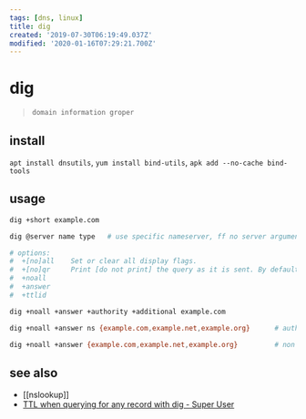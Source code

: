 ```yaml
---
tags: [dns, linux]
title: dig
created: '2019-07-30T06:19:49.037Z'
modified: '2020-01-16T07:29:21.700Z'
---
```


# dig
> `domain information groper`

## install
`apt install dnsutils`, `yum install bind-utils`, `apk add --no-cache bind-tools`

## usage
```sh
dig +short example.com

dig @server name type   # use specific nameserver, ff no server argument is provided, dig consults /etc/resolv.conf

# options:
#  +[no]all    Set or clear all display flags.
#  +[no]qr     Print [do not print] the query as it is sent. By default, the query is not printed.
#  +noall 
#  +answer
#  +ttlid

dig +noall +answer +authority +additional example.com

dig +noall +answer ns {example.com,example.net,example.org}      # authorative query

dig +noall +answer {example.com,example.net,example.org}         # non authorative query
```

## see also
- [[nslookup]]
- [TTL when querying for any record with dig - Super User](https://superuser.com/a/873408/341187)

